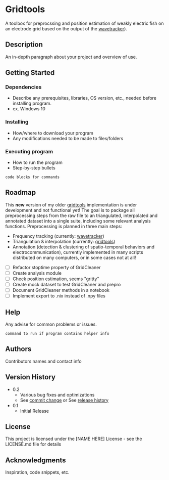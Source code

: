 # Gridtools 

A toolbox for preprocssing and position estimation of weakly electric fish on an electrode grid based on the output of the [wavetracker](https://github.com/tillraab/wavetracker)).

## Description

An in-depth paragraph about your project and overview of use.

## Getting Started

### Dependencies

* Describe any prerequisites, libraries, OS version, etc., needed before installing program.
* ex. Windows 10

### Installing

* How/where to download your program
* Any modifications needed to be made to files/folders

### Executing program

* How to run the program
* Step-by-step bullets
```
code blocks for commands
```

## Roadmap

This **new** version of my older [gridtools](https://github.com/weygoldt/gridtools) implementation is under development and not functional yet!
The goal is to package all preprocessing steps from the raw file to an triangulated, interpolated and annotated dataset into a single suite, including some relevant analysis functions.
Preprocessing is planned in three main steps: 

* Frequency tracking (currently: [wavetracker](https://github.com/tillraab/wavetracker))
* Triangulation & interpolation (currently: [gridtools](https://github.com/weygoldt/gridtools))
* Annotation (detection & clustering of spatio-temporal behaviors and electrocommunication), currently implemented in many scripts distributed on many computers, or in some cases not at all! 

- [ ] Refactor stoptime property of GridCleaner
- [ ] Create analysis module
- [ ] Check position estimation, seems "gritty"
- [ ] Create mock dataset to test GridCleaner and prepro
- [ ] Document GridCleaner methods in a notebook
- [ ] Implement export to .nix instead of .npy files

## Help

Any advise for common problems or issues.
```
command to run if program contains helper info
```

## Authors

Contributors names and contact info

## Version History

* 0.2
    * Various bug fixes and optimizations
    * See [commit change]() or See [release history]()
* 0.1
    * Initial Release

## License

This project is licensed under the [NAME HERE] License - see the LICENSE.md file for details

## Acknowledgments

Inspiration, code snippets, etc.
